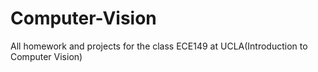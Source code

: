 # Computer-Vision
All homework and projects for the class ECE149 at UCLA(Introduction to Computer Vision)
